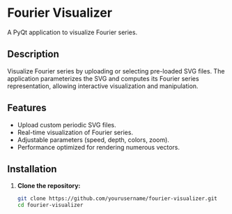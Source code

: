 # Fourier Visualizer

A PyQt application to visualize Fourier series.

## Description

Visualize Fourier series by uploading or selecting pre-loaded SVG files. The application parameterizes the SVG and computes its Fourier series representation, allowing interactive visualization and manipulation.

## Features

- Upload custom periodic SVG files.
- Real-time visualization of Fourier series.
- Adjustable parameters (speed, depth, colors, zoom).
- Performance optimized for rendering numerous vectors.

## Installation

1. **Clone the repository:**

   ```bash
   git clone https://github.com/yourusername/fourier-visualizer.git
   cd fourier-visualizer